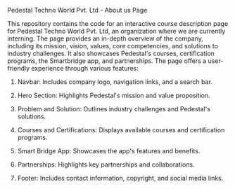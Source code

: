 Pedestal Techno World Pvt. Ltd - About us Page

This repository contains the code for an interactive course description page for Pedestal Techno World Pvt. Ltd, an organization where we are currently interning. The page provides an in-depth overview of the company, including its mission, vision, values, core competencies, and solutions to industry challenges. It also showcases Pedestal's courses, certification programs, the Smartbridge app, and partnerships. The page offers a user-friendly experience through various features:

  1. Navbar: Includes company logo, navigation links, and a search bar.
   
  2. Hero Section: Highlights Pedestal's mission and value proposition.
   
  3. Problem and Solution: Outlines industry challenges and Pedestal's solutions.
   
  4. Courses and Certifications: Displays available courses and certification programs.
   
  5. Smart Bridge App: Showcases the app's features and benefits.
   
  6. Partnerships: Highlights key partnerships and collaborations.
   
  7. Footer: Includes contact information, copyright, and social media links.
